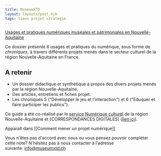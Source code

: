 ```yaml
---
title: MuseumXTD
layout: layouts/post.njk
tags: liens projet strategie
---
```


[Usages et pratiques numériques muséales et patrimoniales en Nouvelle-Aquitaine](https://www.culture-nouvelle-aquitaine.fr/wp-content/uploads/2022/03/EBook_NouvelleAquitaine_Vfinale_allegee.pdf)

Ce dossier présente 6 usages et pratiques du numérique, sous forme de *chroniques*, à travers différents projets menés dans le secteur culturel de la région Nouvelle-Aquitaine en France. 

## A retenir
- Un dossier didactique et synthétique à propos des divers projets menés par la région Nouvelle-Aquitaine.  
- Des articles, entretiens et fiches projet.   
- Les chroniques 5 ("Développer le jeu et l'interaction") et 6 ("Eduquer et faire participer les publics"). 
  
Ce guide a été co-réalisé par le [service Numérique culturel](https://www.culture-nouvelle-aquitaine.fr/thematiques/numerique-culturel) de la région Nouvelle-Aquitaine et {CORRESPONDANCES DIGITALES] ([lien ici](https://correspondances.co/)). 


Apparaît dans [[Comment mener un projet numérique]]

Vous n'êtes pas d'accord avec nous ou vous pensez pouvoir compléter cette note? N'hésitez pas à nous contacter à l'adresse suivante: [info@museumxtd.ch](mailto:info@museumxtd.ch)